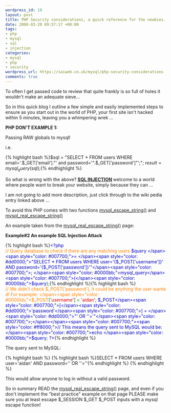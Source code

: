 ```yaml
--- 
wordpress_id: 19
layout: post
title: PHP Security considerations, a quick reference for the newbies.
date: 2008-03-20 09:57:17 +00:00
tags: 
- php
- mysql
- sql
- injection
categories: 
- mysql
- php
- security
wordpress_url: https://saiweb.co.uk/mysql/php-security-considerations
comments: true
---
```

To often I get passed code to review that quite frankly is so full of holes it wouldn't make an adequate sieve...

So in this quick blog I outline a few simple and easily implemented steps to ensure as you start out in the world of PHP, your first site isn't hacked within 5 minutes, leaving you a whimpering wrek ...

<strong>PHP DON'T EXAMPLE 1:</strong>

Passing RAW globals to mysql!

i.e.

{% highlight bash %}$sql = "SELECT * FROM users WHERE email='.$_GET['email']."' and password='".$_GET['password']"';";
$result = mysql_query($sql);{% endhighlight %}

So what is wrong with the above? <strong><a title="SQL INject Wikipedia Entry" href="https://en.wikipedia.org/wiki/SQL_injection" target="_blank">SQL INJECTION</a> </strong>welcome to a world where people want to break your website, simply because they can ...

I am not going to add more description, just click through to the wiki pedia entry linked above ...

To avoid this PHP comes with two functions <a title="PHP mysql_escape_string()" href="https://www.php.net/mysql_escape_string" target="_blank">mysql_escape_string()</a> and <a title="PHP mysql_real_escape_string()" href="https://www.php.net/mysql_real_escape_string" target="_blank">mysql_real_escape_string()</a>

An example taken from the <a title="PHP mysql_real_escape_string()" href="https://www.php.net/mysql_real_escape_string" target="_blank">mysql_real_escape_string()</a> page:
<p class="example"><strong>Example#2 An example SQL Injection Attack</strong></p>

{% highlight bash %}<span style="color: #000000;"><span style="color: #0000bb;">&lt;?php
</span><span style="color: #ff8000;">// Query database to check if there are any matching users
</span><span style="color: #0000bb;">$query </span><span style="color: #007700;">= </span><span style="color: #dd0000;">"SELECT * FROM users WHERE user='{$_POST['username']}' AND password='{$_POST['password']}'"</span><span style="color: #007700;">;
</span><span style="color: #0000bb;">mysql_query</span><span style="color: #007700;">(</span><span style="color: #0000bb;">$query</span><span style="color: #007700;">);</span></span>{% endhighlight %}{% highlight bash %}<span style="color: #000000;"><span style="color: #007700;"> </span><span style="color: #ff8000;">// We didn't check $_POST['password'], it could be anything the user wanted! For example:
</span><span style="color: #0000bb;">$_POST</span><span style="color: #007700;">[</span><span style="color: #dd0000;">'username'</span><span style="color: #007700;">] = </span><span style="color: #dd0000;">'aidan'</span><span style="color: #007700;">;
</span><span style="color: #0000bb;">$_POST</span><span style="color: #007700;">[</span><span style="color: #dd0000;">'password'</span><span style="color: #007700;">] = </span><span style="color: #dd0000;">"' OR ''='"</span><span style="color: #007700;">;</span></span><span style="color: #007700;"><span style="color: #ff8000;">// This means the query sent to MySQL would be:
</span><span style="color: #007700;">echo </span><span style="color: #0000bb;">$query</span><span style="color: #007700;">;
</span><span style="color: #0000bb;">?&gt;</span></span>{% endhighlight %}
<p class="example-contents">The query sent to MySQL:</p>

{% highlight bash %}
{% highlight bash %}SELECT * FROM users WHERE user='aidan' AND password='' OR ''=''{% endhighlight %}
{% endhighlight %}
<p class="example-contents">This would allow anyone to log in without a valid password.</p>
<p class="example-contents">So in summary READ the <a title="PHP mysql_real_escape_string()" href="https://www.php.net/mysql_real_escape_string" target="_blank">mysql_real_escape_string()</a> page, and even if you don't implement the "best practice" example on that page PLEASE make sure you at least escape $_SESSION $_GET $_POST inputs with a mysql escape function!</p>
<p class="example-contents"></p>
<p class="example-contents"></p>
